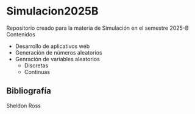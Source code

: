 # Simulacion2025B
Repositorio creado para la materia de Simulación en el semestre 2025-B
Contenidos
- Desarrollo de aplicativos web
- Generación de números aleatorios
- Genración de variables aleatorios
    - Discretas
    - Continuas
 
## Bibliografía

Sheldon Ross



